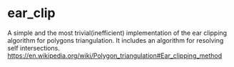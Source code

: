 # ear_clip
A simple and the most trivial(inefficient) implementation of the ear clipping algorithm for polygons triangulation. It includes an algorithm for resolving self intersections.
https://en.wikipedia.org/wiki/Polygon_triangulation#Ear_clipping_method
